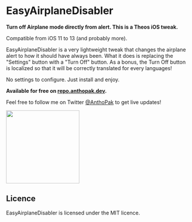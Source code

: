 # EasyAirplaneDisabler

**Turn off Airplane mode directly from alert. This is a Theos iOS tweak.**

Compatible from iOS 11 to 13 (and probably more).

EasyAirplaneDisabler is a very lightweight tweak that changes the airplane alert to how it should have always been. What it does is replacing the "Settings" button with a "Turn Off" button.
As a bonus, the Turn Off button is localized so that it will be correctly translated for every languages!

No settings to configure. Just install and enjoy.

**Available for free on <a href="https://repo.anthopak.dev">repo.anthopak.dev</a>.**

Feel free to follow me on Twitter <a href="https://twitter.com/AnthoPak">@AnthoPak</a> to get live updates!

<img src="https://i.imgur.com/5ncNQ31.jpg" width="200">


## Licence
EasyAirplaneDisabler is licensed under the MIT licence.

